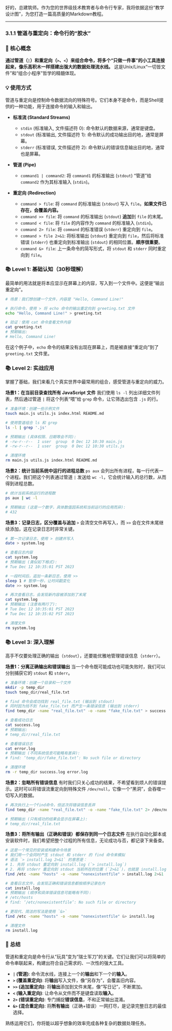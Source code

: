 好的，总建筑师。作为您的世界级技术教育者与命令行专家，我将依据这份“教学设计图”，为您打造一篇高质量的Markdown教程。

---

### 3.1.1 管道与重定向：命令行的“胶水”

### 🎯 核心概念
**通过管道（`|`）和重定向（`>`、`<`）来组合命令，将多个“只做一件事”的小工具连接起来，像乐高积木一样搭建出强大的数据处理流水线。** 这是Unix/Linux“一切皆文件”和“组合小程序”哲学的精髓体现。

### 💡 使用方式
管道与重定向是控制命令数据流向的特殊符号。它们本身不是命令，而是Shell提供的一种功能，用于连接命令的输入和输出。

*   **标准流 (Standard Streams)**
    *   `stdin` (标准输入, 文件描述符 0): 命令默认的数据来源，通常是键盘。
    *   `stdout` (标准输出, 文件描述符 1): 命令默认的成功输出目的地，通常是屏幕。
    *   `stderr` (标准错误, 文件描述符 2): 命令默认的错误信息输出目的地，通常也是屏幕。

*   **管道 (Pipe)**
    *   `command1 | command2`: 将 `command1` 的标准输出 (`stdout`) “管道”给 `command2` 作为其标准输入 (`stdin`)。

*   **重定向 (Redirection)**
    *   `command > file`: 将 `command` 的标准输出 (`stdout`) 写入 `file`。**如果文件已存在，会覆盖内容。**
    *   `command >> file`: 将 `command` 的标准输出 (`stdout`) **追加**到 `file` 的末尾。
    *   `command < file`: 将 `file` 的内容作为 `command` 的标准输入 (`stdin`)。
    *   `command 2> file`: 将 `command` 的标准错误 (`stderr`) 重定向到 `file`。
    *   `command > file 2>&1`: 将标准输出 (`stdout`) 重定向到 `file`，然后将标准错误 (`stderr`) 也重定向到标准输出 (`stdout`) 的相同位置。**顺序很重要**。
    *   `command &> file`: 上一条命令的简写形式，将 `stdout` 和 `stderr` 同时重定向到 `file`。

### 📚 Level 1: 基础认知（30秒理解）
最简单的用法就是将本应显示在屏幕上的内容，写入到一个文件中。这便是“输出重定向”。

```bash
# 场景：我们想创建一个文件，内容是 "Hello, Command Line!"

# 执行命令，使用 > 将 echo 命令的输出重定向到 greeting.txt 文件
echo "Hello, Command Line!" > greeting.txt

# 验证：使用 cat 命令查看文件内容
cat greeting.txt
# 预期输出:
# Hello, Command Line!
```
在这个例子中，`echo` 命令的结果没有出现在屏幕上，而是被直接“重定向”到了 `greeting.txt` 文件里。

### 📚 Level 2: 实战应用
掌握了基础，我们来看几个真实世界中最常用的组合，感受管道与重定向的威力。

**场景1：在当前目录查找所有 JavaScript 文件**
我们使用 `ls -l` 列出详细文件列表，然后通过管道 `|` 将这个列表“喂”给 `grep` 命令，让它筛选出包含 `.js` 的行。

```bash
# 准备环境：创建一些示例文件
touch main.js utils.js index.html README.md

# 使用管道组合 ls 和 grep
ls -l | grep '.js'

# 预期输出 (具体权限、日期等会不同):
# -rw-r--r--  1 user  group  0 Dec 12 10:30 main.js
# -rw-r--r--  1 user  group  0 Dec 12 10:30 utils.js

# 清理环境
rm main.js utils.js index.html README.md
```

**场景2：统计当前系统中运行的进程总数**
`ps aux` 会列出所有进程，每一行代表一个进程。我们把这个列表通过管道 `|` 发送给 `wc -l`，它会统计输入的总行数，从而得到进程总数。

```bash
# 统计当前系统运行的进程数
ps aux | wc -l

# 预期输出 (这是一个数字，具体数值因系统和当前运行的应用而异):
# 432
```

**场景3：记录日志，区分覆盖与追加**
`>` 会清空文件再写入，而 `>>` 会在文件末尾继续添加，这在记录日志时非常关键。

```bash
# 第一次记录日志，使用 > 创建并写入
date > system.log

# 查看日志内容
cat system.log
# 预期输出 (类似如下格式):
# Tue Dec 12 10:35:01 PST 2023

# 一段时间后，追加一条新日志，使用 >>
sleep 1 # 暂停一秒，让时间戳变化
date >> system.log

# 再次查看日志，会发现新内容被添加到了末尾
cat system.log
# 预期输出 (注意有两行了):
# Tue Dec 12 10:35:01 PST 2023
# Tue Dec 12 10:35:02 PST 2023

# 清理文件
rm system.log
```

### 📚 Level 3: 深入理解
高手不仅要处理正确的输出（`stdout`），还要能优雅地管理错误信息（`stderr`）。

**场景1：分离正确输出和错误输出**
当一个命令既可能成功也可能失败时，我们可以分别捕获它的 `stdout` 和 `stderr`。

```bash
# 准备环境：创建一个目录和一个文件
mkdir -p temp_dir
touch temp_dir/real_file.txt

# find 命令会成功找到 real_file.txt (输出到 stdout)
# 同时因为找不到 fake_file.txt 而产生一条错误信息 (输出到 stderr)
find temp_dir -name "real_file.txt" -o -name "fake_file.txt" > success.log 2> error.log

# 查看成功日志
cat success.log
# 预期输出:
# temp_dir/real_file.txt

# 查看错误日志
cat error.log
# 预期输出 (不同系统信息可能略有差异):
# find: ‘temp_dir/fake_file.txt’: No such file or directory

# 清理环境
rm -r temp_dir success.log error.log
```

**场景2：忽略所有错误信息**
有时我们只关心成功的结果，不希望看到烦人的错误提示。这时可以将错误流重定向到特殊文件 `/dev/null`，它像一个“黑洞”，会吞噬一切写入的数据。

```bash
# 再次执行上一个find命令，但这次将错误信息丢弃
find temp_dir -name "real_file.txt" -o -name "fake_file.txt" 2> /dev/null

# 预期输出 (只有成功的结果会显示在屏幕上):
# temp_dir/real_file.txt
```

**场景3：将所有输出（正确和错误）都保存到同一个日志文件**
在执行自动化脚本或安装软件时，我们希望把整个过程的所有信息，无论成功与否，都记录下来备查。

```bash
# 这是一个常见的安装或构建命令场景
# 我们用一个会同时产生 stdout 和 stderr 的 find 命令来模拟
# 语法 `> install.log 2>&1` 的意思是：
# 1. 先将 stdout 重定向到 install.log (`> install.log`)
# 2. 再将 stderr 重定向到 stdout 当前所在的位置 (`2>&1`)，也就是 install.log
find /etc -name "hosts" -o -name "nonexistentfile" > install.log 2>&1

# 查看日志文件，会发现正确和错误信息都按顺序记录在内
cat install.log
# 预期输出 (顺序和具体错误信息可能略有不同):
# /etc/hosts
# find: ‘/etc/nonexistentfile’: No such file or directory

# 更现代、简洁的写法是使用 `&>`
find /etc -name "hosts" -o -name "nonexistentfile" &> install.log

# 清理文件
rm install.log
```

### 📝 总结
管道和重定向是命令行从“玩具”变为“瑞士军刀”的关键。它们让我们可以将简单的命令串联起来，构建出符合自己需求的、一次性的强大工具。

*   **`|` (管道)**: 命令流水线，连接上一个的**输出**和下一个的**输入**。
*   **`>` (覆盖重定向)**: 将**输出**写入文件，像“另存为”，会覆盖旧内容。
*   **`>>` (追加重定向)**: 将**输出**添加到文件末尾，像“写日记”，不断累加。
*   **`<` (输入重定向)**: 让命令从文件而不是键盘读取**输入**。
*   **`2>` (错误重定向)**: 专门捕捉**错误信息**，不和正常输出混淆。
*   **`&>` (混合重定向)**: 将**所有输出**（正确+错误）一网打尽，是记录完整日志的最佳选择。

熟练运用它们，你将能以超乎想象的效率完成各种复杂的数据处理任务。